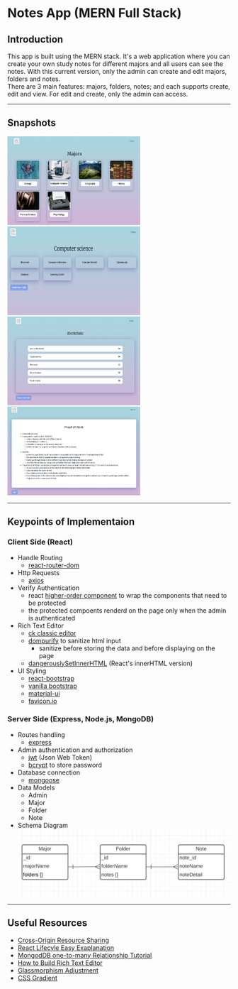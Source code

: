 # Notes App (MERN Full Stack)

## Introduction
This app is built using the MERN stack. It's a web application where you can create your own study notes for different majors and all users can see the notes. With this current version, only the admin can create and edit majors, folders and notes. <br>
There are 3 main features: majors, folders, notes; and each supports create, edit and view. For edit and create, only the admin can access. 

---

## Snapshots
<img src="./snapshots/home.png" width="300" height="200"> 
<img src="./snapshots/folders.png" width="300" height="200"> 
<img src="./snapshots/notelist.png" width="300" height="200"> 
<img src="./snapshots/note.png" width="300" height="200"> 

---

## Keypoints of Implementaion

### Client Side (React)

- Handle Routing
    - [react-router-dom](https://reactrouter.com/web/guides/quick-start) 
- Http Requests
    - [axios](https://www.npmjs.com/package/axios)
- Verify Authentication
    - react [higher-order component](https://reactjs.org/docs/higher-order-components.html) to wrap the components that need to be protected
    - the protected compoents renderd on the page only when the admin is authenticated 
- Rich Text Editor   
    - [ck classic editor](https://ckeditor.com/docs/ckeditor5/latest/builds/guides/integration/frameworks/react.html) 
    - [dompurify](https://github.com/cure53/DOMPurify) to sanitize html input
        - sanitize before storing the data and before displaying on the page 
    - [dangerouslySetInnerHTML](https://reactjs.org/docs/dom-elements.html) (React's innerHTML version)
- UI Styling
    - [react-bootstrap](https://www.npmjs.com/package/axios)
    - [vanilla bootstrap](https://getbootstrap.com/) 
    - [material-ui](https://material-ui.com/) 
    - [favicon.io](https://favicon.io/favicon-generator/) 

### Server Side (Express, Node.js, MongoDB)

- Routes handling
    - [express](http://expressjs.com/) 
- Admin authentication and authorization 
    - [jwt](https://jwt.io/) (Json Web Token) 
    - [bcrypt](https://www.npmjs.com/package/bcrypt) to store password
- Database connection 
    - [mongoose](https://mongoosejs.com/)
- Data Models
    - Admin
    - Major
    - Folder
    - Note
- Schema Diagram
![schema diagram](./snapshots/schemaDiagram.png)
 
---

## Useful Resources
- [Cross-Origin Resource Sharing](https://developer.mozilla.org/en-US/docs/Web/HTTP/CORS) 
- [React Lifecyle Easy Exaplanation](https://www.w3schools.com/react/react_lifecycle.asp)
- [MongodDB one-to-many Relationship Tutorial](https://bezkoder.com/mongoose-one-to-many-relationship/)
- [How to Build Rich Text Editor](https://blog.logrocket.com/building-rich-text-editors-in-react-using-draft-js-and-react-draft-wysiwyg/)
- [Glassmorphism Adjustment](https://glassmorphism.com/)
- [CSS Gradient](https://cssgradient.io/)